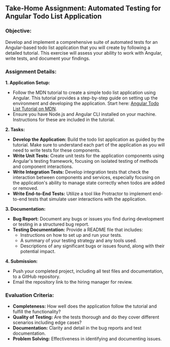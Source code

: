 ## Take-Home Assignment: Automated Testing for Angular Todo List Application
### Objective:
Develop and implement a comprehensive suite of automated tests for an Angular-based todo list application that you will create by following a detailed tutorial. This exercise will assess your ability to work with Angular, write tests, and document your findings.

### Assignment Details:

**1. Application Setup:** 
- Follow the MDN tutorial to create a simple todo list application using Angular. This tutorial provides a step-by-step guide on setting up the environment and developing the application. Start here: [Angular Todo List Tutorial on MDN](https://developer.mozilla.org/en-US/docs/Learn/Tools_and_testing/Client-side_JavaScript_frameworks/Angular_todo_list_beginning).
- Ensure you have Node.js and Angular CLI installed on your machine. Instructions for these are included in the tutorial.

**2. Tasks:**

- **Develop the Application:** Build the todo list application as guided by the tutorial. Make sure to understand each part of the application as you will need to write tests for these components.
- **Write Unit Tests:** Create unit tests for the application components using Angular's testing framework, focusing on isolated testing of methods and component interactions.
- **Write Integration Tests:** Develop integration tests that check the interaction between components and services, especially focusing on the application's ability to manage state correctly when todos are added or removed.
- **Write End-to-End Tests:** Utilize a tool like Protractor to implement end-to-end tests that simulate user interactions with the application.

**3. Documentation:**

- **Bug Report:** Document any bugs or issues you find during development or testing in a structured bug report.
- **Testing Documentation:** Provide a README file that includes:
  - Instructions on how to set up and run your tests.
  - A summary of your testing strategy and any tools used.
  - Descriptions of any significant bugs or issues found, along with their potential impact.

**4. Submission:**

- Push your completed project, including all test files and documentation, to a GitHub repository.
- Email the repository link to the hiring manager for review.


### Evaluation Criteria:

- **Completeness:** How well does the application follow the tutorial and fulfill the functionality?
- **Quality of Testing:** Are the tests thorough and do they cover different scenarios including edge cases?
- **Documentation:** Clarity and detail in the bug reports and test documentation.
- **Problem Solving:** Effectiveness in identifying and documenting issues.
